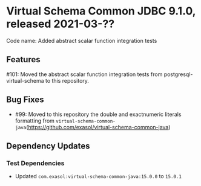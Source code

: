 # Virtual Schema Common JDBC 9.1.0, released 2021-03-??

Code name: Added abstract scalar function integration tests

## Features

#101: Moved the abstract scalar function integration tests from postgresql-virtual-schema to this repository.

## Bug Fixes

* #99: Moved to this repository the double and exactnumeric literals formatting from `virtual-schema-common-java`(https://github.com/exasol/virtual-schema-common-java)

## Dependency Updates

### Test Dependencies

* Updated `com.exasol:virtual-schema-common-java:15.0.0` to `15.0.1`